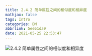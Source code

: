 ```yaml
---
title: 2.4.2 简单属性之间的相似度和相异度
mathjax: false
tags: Intro
categories: DM
abbrlink: 5ee51da9
date: 2021-05-25 22:53:47
---
```

<!--more -->

![2.4.2 简单属性之间的相似度和相异度](https://changzhi.space/uploads/DM-INTRO/2.4.2%20%E7%AE%80%E5%8D%95%E5%B1%9E%E6%80%A7%E4%B9%8B%E9%97%B4%E7%9A%84%E7%9B%B8%E4%BC%BC%E5%BA%A6%E5%92%8C%E7%9B%B8%E5%BC%82%E5%BA%A6.svg)

